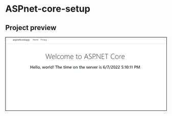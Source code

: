 # ASPnet-core-setup

## Project preview
<p align="center">
    <img alt="Home Page" style="border: 1px solid black;" src="./app_screenshot.png" width="700">
</p>
